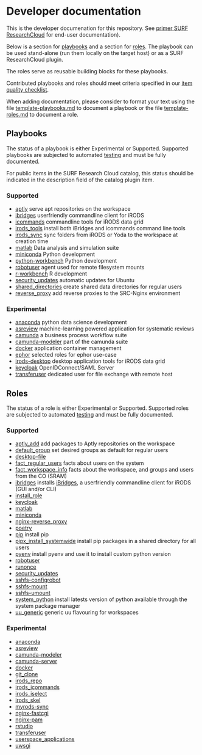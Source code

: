 # Developer documentation
This is the developer documenation for this repository.
See [primer SURF ResearchCloud](primer-for-users.md) for end-user documentation).


Below is a section for [playbooks](#Playbooks) and a section for [roles](#Roles).
The playbook can be used stand-alone (run them locally on the target host) 
or as a SURF ResearchCloud plugin.

The roles serve as reusable building blocks for these playbooks.

Contributed playbooks and roles should meet criteria specified in our [item quality checklist](./item_quality_checklist.md).


When adding documentation, please consider to format your text
using the file [template-playbooks.md](playbooks/template-playbooks.md) to
document a playbook
or the file [template-roles.md](roles/template-roles.md) to document a role.

## Playbooks
The status of a playbook is either Experimental or Supported. Supported playbooks are subjected to automated [testing](./index.md#Test-driven-development) and must be fully documented.

For public items in the SURF Research Cloud catalog, this
status should be indicated in the description field of the catalog plugin item.

### Supported

- [aptly](playbooks/aptly.md)  serve apt repositories on the workspace
- [ibridges](playbooks/ibridges.md)  userfriendly commandline client for iRODS
- [icommands](playbooks/icommands.md)  commandline tools for iRODS data grid
- [irods_tools](playbooks/irods_tools.md)  install both iBridges and icommands command line tools
- [irods_sync](playbooks/irods_sync.md)  sync folders from iRODS or Yoda to the workspace at creation time
- [matlab](playbooks/matlab.md) Data analysis and simulation suite
- [miniconda](playbooks/miniconda.md)  Python development
- [python-workbench](playbooks/python-workbench.md)  Python development
- [robotuser](playbooks/robotuser.md) agent used for remote filesystem mounts   
- [r-workbench](playbooks/r-workbench.md)  R development
- [security_updates](playbooks/security_updates.md)  automatic updates for Ubuntu
- [shared_directories](playbooks/shared_directories.md) create shared data directories for regular users
- [reverse_proxy](playbooks/reverse_proxy.md) add reverse proxies to the SRC-Nginx environment

### Experimental

- [anaconda](playbooks/anaconda.md)  python data science development
- [asreview](playbooks/asreview.md)  machine-learning powered application for systematic reviews
- [camunda](playbooks/camunda.md)  a business process workflow suite
- [camunda-modeler](playbooks/camunda-modeler.md)  part of the camunda suite
- [docker](playbooks/docker.md) application container management
- [ephor](playbooks/ephor.md) selected roles for ephor use-case
- [irods-desktop](playbooks/irods-desktop.md) desktop application tools for iRODS data grid
- [keycloak](playbooks/keycloak.md)  OpenIDConnect/SAML Server
- [transferuser](playbooks/transferuser.md) dedicated user for file exchange with remote host


## Roles

The status of a role is either Experimental or Supported. Supported roles are subjected to automated [testing](./index.md#Test-driven-development) and must be fully documented.

### Supported

- [aptly_add](roles/aptly_add.md) add packages to Aptly repositories on the workspace
- [default_group](roles/default_group.md) set desired groups as default for regular users
- [desktop-file](roles/desktop_file.md)
- [fact_regular_users](roles/fact_regular_users.md) facts about users on the system
- [fact_workspace_info](roles/fact_workspace_info.md) facts about the workspace, and groups and users from the CO (SRAM)
- [ibridges](roles/ibridges.md)  installs [iBridges](https://github.com/UtrechtUniversity/iBridges), a userfriendly commandline client for iRODS (GUI and/or CLI)
- [install_role](roles/install_role.md)
- [keycloak](roles/keycloak.md)
- [matlab](roles/matlab.md)
- [miniconda](roles/miniconda.md)
- [nginx-reverse_proxy](roles/nginx-reverse_proxy.md)
- [poetry](roles/poetry.md)
- [pip](roles/pip.md)  install pip
- [pipx_install_systemwide](roles/pipx_install_systemwide.md) install pip packages in a shared directory for all users
- [pyenv](roles/pyenv.md)  install pyenv and use it to install custom python version
- [robotuser](roles/robotuser.md)
- [runonce](roles/runonce.md)
- [security_updates](roles/security_updates.md)
- [sshfs-configrobot](roles/sshfs-configrobot.md)
- [sshfs-mount](roles/sshfs-mount.md)
- [sshfs-umount](roles/sshfs-umount.md)   
- [system_python](roles/system_python.md) install latests version of python available through the system package manager
- [uu_generic](roles/uu_generic.md) generic uu flavouring for workspaces

### Experimental

- [anaconda](roles/anaconda.md)
- [asreview](roles/asreview.md)
- [camunda-modeler](roles/camunda-modeler.md)
- [camunda-server](roles/camunda-server.md)
- [docker](roles/docker.md)
- [git_clone](roles/git_clone.md)
- [irods_repo](roles/irods_repo.md)
- [irods_icommands](roles/irods_icommands.md)
- [irods_iselect](roles/irods_iselect.md)
- [irods_skel](roles/irods_skel.md)
- [myrods-sync](roles/myrods-sync.md)  
- [nginx-fastcgi](roles/nginx-fastcgi.md)   
- [nginx-pam](roles/nginx-pam.md)
- [rstudio](roles/rstudio.md)
- [transferuser](roles/transferuser.md)   
- [userspace_applications](roles/userspace_applications.md)
- [uwsgi](roles/uwsgi.md)
